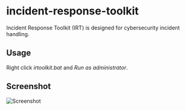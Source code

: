 # incident-response-toolkit
Incident Response Toolkit (IRT) is designed for cybersecurity incident handling. 


## Usage
Right click *irtoolkit.bat* and *Run as administrator*.


## Screenshot
![Screenshot](https://lh3.googleusercontent.com/ZLLeQM0TmhIJyZzHGA7oQNVOGWOAYWaHoNcot2rUV0tifib4Qzf2T3XaqyXDysmWsRc3tMms4tmI7jVYBDCd16psYBGit2DPkZyeteW8sCd3NBAOGA5GW6Ds9_VPQQvYvhpU0C7Jn2QWKg0VzzcQLOqqGxY5cQRKPu_9-5j7WzD8Rpkc7D4W-o2XaPDTsAVbTJd0zElIlUKbs9_qKq13lt_qF0zcn2Ptt8P2Q5zuBIb1-TE6UMuMgSJZfMBDjj2XhoQQmCl55t7NsgsZSNCKrGyz1VOE3w2m-d1-PQrQ44GHbawgdWc4Ztzebu2wmu8UGrHuWlLQZ-B1JZ-zkl7pW_YTdK9NOan0_DkYw-bySv4gNakvnkkSqzrNud0oWql0DIBsF4XRZZgWDLnM94WOT6YK-XjbvKfuaQ-3dS_9CgPzwX-aDeKnyYQm18xi6xMx456HG432qFl983Mj8elMfNu2ByzHBvLkOSNTRq7wpvA9tDBrUVt_kXR3_jluVhaFpFi-bnzfLiZltEp7F_zOLSWVL4wLd-hlU2IBbsm5aozwr7VXmB4pLpr6UF4yfP6v5SsuDfsq9X7GYncedErDWCQd2lE2108_5MYn-4cNhCh0JtK7kT1x0JpHdfi44IfQoMpKhwxS0Eq6k_J7tpHP_hBS-aiYSlo=w881-h394-no)
